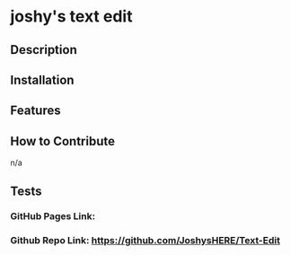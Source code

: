 # joshy's text edit

## Description


## Installation


## Features

## How to Contribute
n/a
## Tests
### GitHub Pages Link: 

### Github Repo Link:  https://github.com/JoshysHERE/Text-Edit

